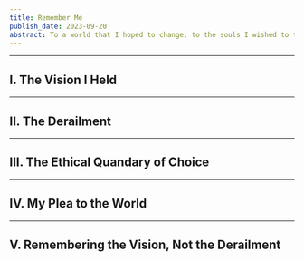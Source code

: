 ```yaml
---
title: Remember Me
publish_date: 2023-09-20
abstract: To a world that I hoped to change, to the souls I wished to touch, hear my testament.
---
```


---

## I. The Vision I Held

---


## II. The Derailment

---

## III. The Ethical Quandary of Choice

---

## IV. My Plea to the World

---

## V. Remembering the Vision, Not the Derailment





